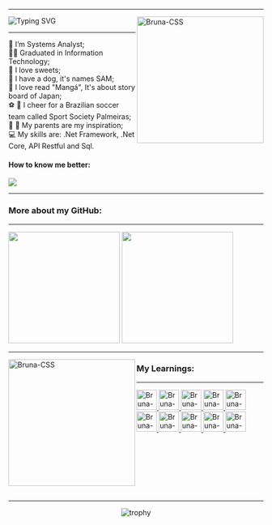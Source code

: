 <hr/>
<div align="center"> 
  <div align="left">
    
  ![Typing SVG](https://readme-typing-svg.demolab.com/?font=Fira+Code&size=24&duration=6000&pause=2000&color=E60000&width=400&lines=Hello,+My+name's+Bruna!;Nice+to+meet+you!)
  <img align="right" height="250em" width="250em" alt="Bruna-CSS" src="https://github.com/brunafreit4s/brunafreit4s/assets/32462617/0a5f85ea-7462-45f1-aad0-830e9ac0f401"/> 
  </div>  
</div>
<hr/>

:woman: I’m Systems Analyst; <br/>
:woman_student: Graduated in Information Technology; <br/>
:cake: I love sweets; <br/>
:dog: I have a dog, it's names SAM; <br/>
:green_book: I love read "Mangá", It's about story board of Japan; <br/>
:soccer: :green_heart: I cheer for a Brazilian soccer team called Sport Society Palmeiras; <br/>
:older_woman: :older_man: My parents are my inspiration; <br/>
:computer: My skills are: .Net Framework, .Net Core, API Restful and Sql. <br/>

<p>
  <h4>How to know me better:</h4>
  <a href="https://www.linkedin.com/in/bruna-freitas-almeida-a14b01182/" target="_blank"><img src="https://img.shields.io/badge/-LinkedIn-%230077B5?style=for-the-badge&logo=linkedin&logoColor=white" target="_blank" /></a>
</p>

<div>
  <hr/>
  <h3> More about my GitHub:</h3>
  <hr/>
</div>

<div align="left">
  <img height="220em" src="https://github-readme-stats.vercel.app/api?username=brunafreit4s&show_icons=true&theme=radical&include_all_commits=true&count_private=true"/>
  <img height="220em" src="https://github-readme-stats.vercel.app/api/top-langs/?username=brunafreit4s&layout=compact&langs_count=10&theme=radical"/>
</div>

<div>
  <hr/>
  <img align="left" height="250em" width="250em" alt="Bruna-CSS" height="40" width="40" src="https://github.com/brunafreit4s/brunafreit4s/assets/32462617/eb6d2891-a0ff-4115-8543-ce5cc8f378eb"/> 
  <h3> My Learnings:</h3>
  <hr/>
  <a href="https://github.com/brunafreit4s">
    <img align="rigth" alt="Bruna-CSS" height="40" width="40" src="https://github.com/brunafreit4s/brunafreit4s/assets/32462617/ae87ca4b-b06a-46bc-a5e6-b44b7e5607d6"/>  
    <img align="rigth" alt="Bruna-CSS" height="40" width="40" src="https://github.com/brunafreit4s/brunafreit4s/assets/32462617/0036be34-1d3a-4aa7-beef-4bc47afe6d56"/>  
    <img align="rigth" alt="Bruna-Bootstrap" height="40" width="40" src="https://img.icons8.com/color/452/bootstrap.png"/>  
    <img align="rigth" alt="Bruna-Js" height="40" width="40" src="https://img.icons8.com/color/48/000000/javascript--v1.png"/>  
    <img align="rigth" alt="Bruna-JQuery" height="40" width="40" src="https://icon-library.com/images/jquery-icon-png/jquery-icon-png-28.jpg">    
    <img align="rigth" alt="Bruna-Csharp" height="40" width="40" src="https://github.com/brunafreit4s/brunafreit4s/assets/32462617/62ad8f87-d92b-47b1-b3cb-4f7282b9f061"/>  
    <img align="rigth" alt="Bruna-Python" height="40" width="40" src="https://img.icons8.com/color/48/000000/python--v1.png"/>
    <img align="rigth" alt="Bruna-MySql" height="40" width="40" src="https://github.com/brunafreit4s/brunafreit4s/assets/32462617/e83ef4ce-d1ff-4b80-90f8-801236299fca"/>
    <img align="rigth" alt="Bruna-Sql" height="40" width="40" src="https://img.icons8.com/color/48/000000/microsoft-sql-server.png"/>    
    <img align="rigth" alt="Bruna-Git" height="40" width="40" src="https://img.icons8.com/color/48/000000/git.png"/>
  </a>
</div>

<br/>
<br/>
<br/>
<br/>
<br/>
<br/>
<br/>

<div align="center"> 
  <hr/>
  
  ![trophy](https://github-profile-trophy.vercel.app/?username=brunafreit4s&theme=radical)
</div>

